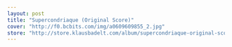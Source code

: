 ```yaml
---
layout: post
title: "Supercondriaque (Original Score)"
cover: "http://f0.bcbits.com/img/a0609609855_2.jpg"
store: "http://store.klausbadelt.com/album/supercondriaque-original-score?pk=170"
---
```

